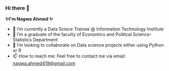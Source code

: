 ### Hi there 👋


**✨I'm Nagwa Ahmed ✨** 

 - 🔭 I’m currently a Data Sciece Trainee @ Information Technology Institute
 - 🌱 I’m a graduate of the faculty of Economics and Political Science- Statistics Department
 - 👯 I’m looking to collaborate on Data science projects either using Python or R
 - 📫 How to reach me: Feel free to contact me via email: nagwa.ahmed419@gmail.com


